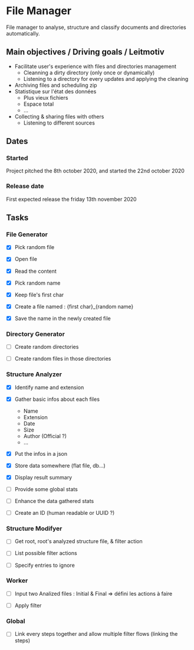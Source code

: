# File Manager 

File manager to analyse, structure and classify documents and directories automatically.


## Main objectives / Driving goals / Leitmotiv

- Facilitate user's experience with files and directories management
	- Cleanning a dirty directory (only once or dynamically)
	- Listening to a directory for every updates and applying the cleaning
- Archiving files and scheduling zip
- Statistique sur l'état des données 
	- Plus vieux fichiers
	- Espace total 
	- ... 
- Collecting & sharing files with others 
	- Listening to different sources


## Dates

### Started 
Project pitched the 8th october 2020, and started the 22nd october 2020 

### Release date 
First expected release the friday 13th november 2020


## Tasks

### File Generator

- [x] Pick random file
- [x] Open file 
- [x] Read the content 
- [x] Pick random name
- [x] Keep file's first char 
- [x] Create a file named : {first char}_{random name} 
- [x] Save the name in the newly created file 


### Directory Generator

- [ ] Create random directories
- [ ] Create random files in those directories


### Structure Analyzer

- [x] Identify name and extension
- [x] Gather basic infos about each files
	- Name
	- Extension 
	- Date 
	- Size
	- Author (Official ?)
	- ...
- [x] Put the infos in a json  
- [x] Store data somewhere (flat file, db...)
- [x] Display result summary
- [ ] Provide some global stats
- [ ] Enhance the data gathered stats
- [ ] Create an ID (human readable or UUID ?)


### Structure Modifyer

- [ ] Get root, root's analyzed structure file, & filter action
- [ ] List possible filter actions
- [ ] Specify entries to ignore 


### Worker

- [ ] Input two Analized files : Initial & Final => défini les actions à faire
- [ ] Apply filter 


### Global 

- [ ] Link every steps together and allow multiple filter flows (linking the steps) 
